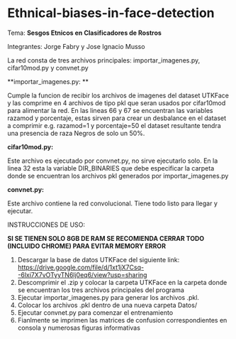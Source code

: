 # Ethnical-biases-in-face-detection

Tema: **Sesgos Etnicos en Clasificadores de Rostros**

Integrantes: Jorge Fabry y Jose Ignacio Musso


La red consta de tres archivos principales: importar_imagenes.py, cifar10mod.py y convnet.py

**importar_imagenes.py: **

Cumple la funcion de recibir los archivos de imagenes del dataset UTKFace y las comprime en 4 archivos de tipo pkl que seran usados por cifar10mod para alimentar la red. En las lineas 66 y 67 se encuentran las variables razamod y porcentaje, estas sirven para crear un desbalance en el dataset a comprimir e.g. razamod=1 y porcentaje=50 el dataset resultante tendra una presencia de raza Negros de solo un 50%.

**cifar10mod.py:**

Este archivo es ejecutado por convnet.py, no sirve ejecutarlo solo. En la linea 32 esta la variable DIR_BINARIES que debe especificar la carpeta donde se encuentran los archivos pkl generados por importar_imagenes.py

**convnet.py:**

Este archivo contiene la red convolucional. Tiene todo listo para llegar y ejecutar.

INSTRUCCIONES DE USO:

**SI SE TIENEN SOLO 8GB DE RAM SE RECOMIENDA CERRAR TODO (INCLUIDO CHROME) PARA EVITAR MEMORY ERROR**

1.  Descargar la base de datos UTKFace del siguiente link: https://drive.google.com/file/d/1xt1jX7Csq--6lxi7X7vOTyyTN6lj0eq6/view?usp=sharing
2.  Descomprimir el .zip y colocar la carpeta UTKFace en la carpeta donde se encuentran los tres archivos principales del           programa
3.  Ejecutar importar_imagenes.py para generar los archivos .pkl.
4.  Colocar los archivos .pkl dentro de una nueva carpeta Datos/
5.  Ejecutar convnet.py para comenzar el entrenamiento
6.  Fianlmente se imprimen las matrices de confusion correspondientes en consola y numerosas figuras informativas
